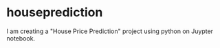 # houseprediction
I am creating a "House Price Prediction" project using python on Juypter notebook.
